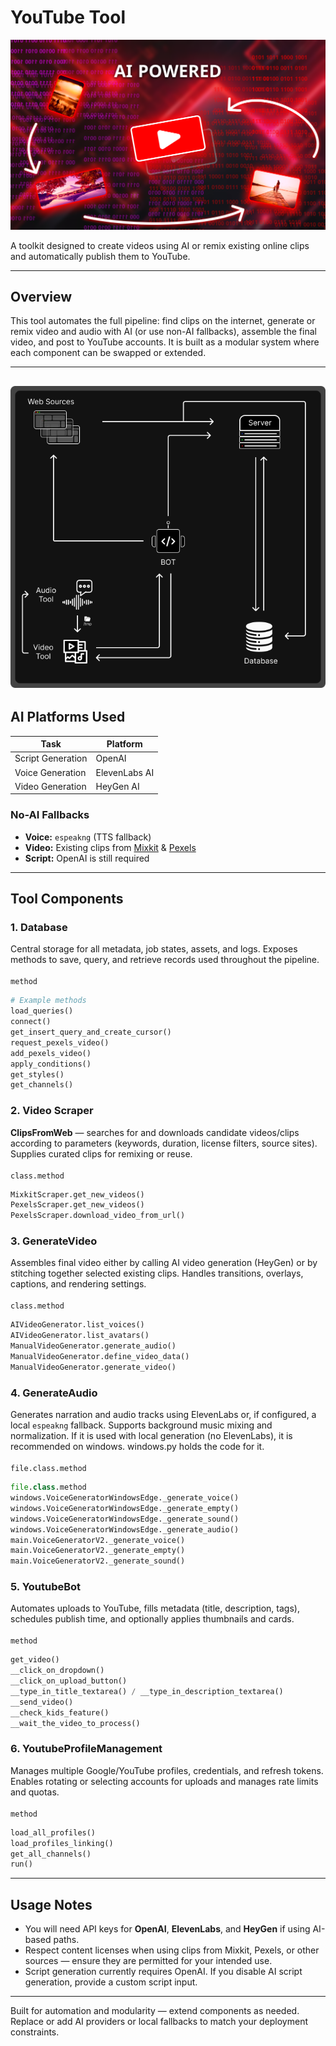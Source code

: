 # YouTube Tool

![YouTube Tool Banner](Banner.png)

A toolkit designed to create videos using AI or remix existing online clips and automatically publish them to YouTube.

---

## Overview

This tool automates the full pipeline: find clips on the internet, generate or remix video and audio with AI (or use non-AI fallbacks), assemble the final video, and post to YouTube accounts. It is built as a modular system where each component can be swapped or extended.

---
![Workflow](workflow.png)
---
## AI Platforms Used

| Task              | Platform      |
| ----------------- | ------------- |
| Script Generation | OpenAI        |
| Voice Generation  | ElevenLabs AI |
| Video Generation  | HeyGen AI     |

### No-AI Fallbacks

* **Voice:** `espeakng` (TTS fallback)
* **Video:** Existing clips from [Mixkit](https://mixkit.co/) & [Pexels](https://pexels.com/)
* **Script:** OpenAI is still required

---

## Tool Components

### 1. Database

Central storage for all metadata, job states, assets, and logs. Exposes methods to save, query, and retrieve records used throughout the pipeline. </br></br>
`method`
```python
# Example methods
load_queries()
connect()
get_insert_query_and_create_cursor()
request_pexels_video()
add_pexels_video()
apply_conditions()
get_styles()
get_channels()
```

### 2. Video Scraper

**ClipsFromWeb** — searches for and downloads candidate videos/clips according to parameters (keywords, duration, license filters, source sites). Supplies curated clips for remixing or reuse. </br></br>
`class.method`
```python
MixkitScraper.get_new_videos()
PexelsScraper.get_new_videos()
PexelsScraper.download_video_from_url()
```

### 3. GenerateVideo

Assembles final video either by calling AI video generation (HeyGen) or by stitching together selected existing clips. Handles transitions, overlays, captions, and rendering settings. </br></br>
`class.method`
```python
AIVideoGenerator.list_voices()
AIVideoGenerator.list_avatars()
ManualVideoGenerator.generate_audio()
ManualVideoGenerator.define_video_data()
ManualVideoGenerator.generate_video()
```

### 4. GenerateAudio

Generates narration and audio tracks using ElevenLabs or, if configured, a local `espeakng` fallback. Supports background music mixing and normalization.
If it is used with local generation (no ElevenLabs), it is recommended on windows. windows.py holds the code for it. </br></br>
`file.class.method`
```python
file.class.method
windows.VoiceGeneratorWindowsEdge._generate_voice()
windows.VoiceGeneratorWindowsEdge._generate_empty()
windows.VoiceGeneratorWindowsEdge._generate_sound()
windows.VoiceGeneratorWindowsEdge._generate_audio()
main.VoiceGeneratorV2._generate_voice()
main.VoiceGeneratorV2._generate_empty()
main.VoiceGeneratorV2._generate_sound()
```

### 5. YoutubeBot

Automates uploads to YouTube, fills metadata (title, description, tags), schedules publish time, and optionally applies thumbnails and cards. </br></br>
`method`

```python
get_video()
__click_on_dropdown()
__click_on_upload_button()
__type_in_title_textarea() / __type_in_description_textarea()
__send_video()
__check_kids_feature()
__wait_the_video_to_process()
```

### 6. YoutubeProfileManagement

Manages multiple Google/YouTube profiles, credentials, and refresh tokens. Enables rotating or selecting accounts for uploads and manages rate limits and quotas.</br></br>
`method`

```python
load_all_profiles()
load_profiles_linking()
get_all_channels()
run()
```

---

## Usage Notes

* You will need API keys for **OpenAI**, **ElevenLabs**, and **HeyGen** if using AI-based paths.
* Respect content licenses when using clips from Mixkit, Pexels, or other sources — ensure they are permitted for your intended use.
* Script generation currently requires OpenAI. If you disable AI script generation, provide a custom script input.

---

Built for automation and modularity — extend components as needed. Replace or add AI providers or local fallbacks to match your deployment constraints.

